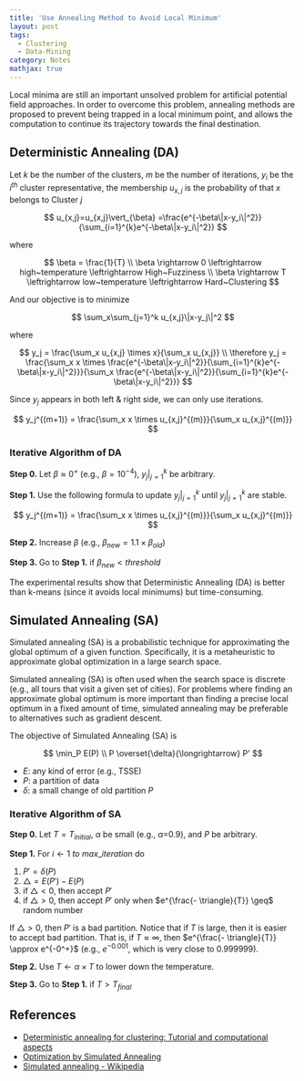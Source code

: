 ```yaml
---
title: 'Use Annealing Method to Avoid Local Minimum'
layout: post
tags:
  - Clustering
  - Data-Mining
category: Notes
mathjax: true
---
```


Local minima are still an important unsolved problem for artificial potential field approaches.   In order to overcome this problem, annealing methods are proposed to prevent being trapped in a local minimum point, and allows the computation to continue its trajectory towards the final destination.

<!--more-->

## Deterministic Annealing (DA)

Let $k$ be the number of the clusters, $m$ be the number of iterations, $y_i$ be the $i^{th}$ cluster representative, the membership $u_{x,j}$ is the probability of that $x$ belongs to Cluster $j$

$$
u_{x,j}=u_{x,j}\vert_{\beta}
=\frac{e^{-\beta\|x-y_i\|^2}}{\sum_{i=1}^{k}e^{-\beta\|x-y_i\|^2}}
$$

where

$$
\beta = \frac{1}{T}
\\
\beta \rightarrow 0 \leftrightarrow high~temperature \leftrightarrow High~Fuzziness
\\
\beta \rightarrow T \leftrightarrow low~temperature \leftrightarrow Hard~Clustering
$$

And our objective is to minimize

$$
\sum_x\sum_{j=1}^k u_{x,j}\|x-y_j\|^2
$$

where

$$
y_j = \frac{\sum_x u_{x,j} \times x}{\sum_x u_{x,j}}
\\
\therefore y_j =  \frac{\sum_x x \times \frac{e^{-\beta\|x-y_i\|^2}}{\sum_{i=1}^{k}e^{-\beta\|x-y_i\|^2}}}{\sum_x \frac{e^{-\beta\|x-y_i\|^2}}{\sum_{i=1}^{k}e^{-\beta\|x-y_i\|^2}}}
$$


Since $y_j$ appears in both left & right side, we can only use iterations.


$$
y_j^{(m+1)} = \frac{\sum_x x \times u_{x,j}^{(m)}}{\sum_x u_{x,j}^{(m)}}
$$

### Iterative Algorithm of DA

**Step 0.** Let $\beta \approx 0^+$ (e.g., $\beta = 10^{-4}$), $y_j\vert_{j=1}^k$ be arbitrary.

**Step 1.** Use the following formula to update $y_j\vert_{j=1}^k$ until $y_j\vert_{j=1}^k$ are stable.

$$
y_j^{(m+1)} = \frac{\sum_x x \times u_{x,j}^{(m)}}{\sum_x u_{x,j}^{(m)}}
$$

**Step 2.** Increase $\beta$ (e.g., $\beta_{new} = 1.1 \times \beta_{old}$)

**Step 3.** Go to **Step 1.** if $\beta_{new} < threshold$

The experimental results show that Deterministic Annealing (DA) is better than k-means (since it avoids local minimums) but time-consuming.

## Simulated Annealing (SA)

Simulated annealing (SA) is a probabilistic technique for approximating the global optimum of a given function.   Specifically, it is a metaheuristic to approximate global optimization in a large search space. 

Simulated annealing (SA) is often used when the search space is discrete (e.g., all tours that visit a given set of cities).   For problems where finding an approximate global optimum is more important than finding a precise local optimum in a fixed amount of time, simulated annealing may be preferable to alternatives such as gradient descent.

The objective of Simulated Annealing (SA) is 

$$
\min_P E(P)
\\
P \overset{\delta}{\longrightarrow} P'
$$

- $E$: any kind of error (e.g., TSSE)
- $P$: a partition of data
- $\delta$: a small change of old partition $P$

### Iterative Algorithm of SA

**Step 0.** Let $T = T_{initial}$, $\alpha$ be small (e.g., $\alpha$=0.9), and $P$ be arbitrary.

**Step 1.** For $i \leftarrow 1~to~max\_iteration$ do

1. $P' = \delta(P)$
2. $\triangle = E(P')-E(P)$
3. if $\triangle<0$, then accept $P'$
4. if $\triangle>0$, then accept $P'$ only when $e^{\frac{- \triangle}{T}} \geq$ random number

If $\triangle>0$, then $P'$ is a bad partition.   Notice that if $T$ is large, then it is easier to accept bad partition.   That is, if $T \approx \infty$, then $e^{\frac{- \triangle}{T}} \approx e^{-0^+}$ (e.g., $e^{-0.001}$, which is very close to 0.999999).

**Step 2.** Use $T \leftarrow \alpha \times T$ to lower down the temperature.

**Step 3.** Go to **Step 1.** if $T > T_{final}$


## References

- [Deterministic annealing for clustering: Tutorial and computational aspects](http://ieeexplore.ieee.org/document/7171176/)
- [Optimization by Simulated Annealing](http://science.sciencemag.org/content/220/4598/671)
- [Simulated annealing - Wikipedia](https://en.wikipedia.org/wiki/Simulated_annealing)